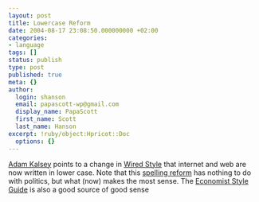 ```yaml
---
layout: post
title: Lowercase Reform
date: 2004-08-17 23:08:50.000000000 +02:00
categories:
- language
tags: []
status: publish
type: post
published: true
meta: {}
author:
  login: shanson
  email: papascott-wp@gmail.com
  display_name: PapaScott
  first_name: Scott
  last_name: Hanson
excerpt: !ruby/object:Hpricot::Doc
  options: {}
---
```

<p><a href="http://kalsey.com/2004/08/lowercase_style/" title="Lowercase style :: Kalsey Consulting Group">Adam Kalsey</a> points to a change in <a href="http://www.wired.com/news/culture/0,1284,64596,00.html" title="It's Just the 'internet' Now">Wired Style</a> that internet and web are now written in lower case. Note that this <a href="http://www.papascott.de/archives/2004/08/07/good-speling/">spelling reform</a> has nothing to do with politics, but what (now) makes the most sense. The <a href="http://www.economist.com/research/StyleGuide/">Economist Style Guide</a> is also a good source of good sense</p>

